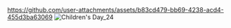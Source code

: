 https://github.com/user-attachments/assets/b83cd479-bb69-4238-acd4-455d3ba63069
![Children's Day_24](https://github.com/user-attachments/assets/cdcce0fa-8564-45b6-b78f-94a54adc9076)
